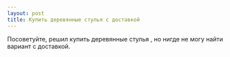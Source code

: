 ```yaml
---
layout: post 
title: Купить деревянные стулья с доставкой 
--- 
```

Посоветуйте, решил купить деревянные стулья , но нигде не могу найти вариант с доставкой.